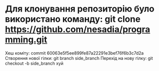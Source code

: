# Для клонування репозиторію було використано команду: git clone https://github.com/nesadia/programming.git 
Хеш коміту: commit 60063e5f5ee899fe87a22291e3bef76f6b3c7d2a
Створення нової гілки: git branch side_branch 
Перехід на нову гілку: git checkout -b side_branch
хуй
